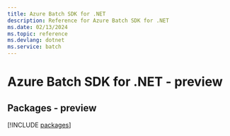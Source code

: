 ```yaml
---
title: Azure Batch SDK for .NET
description: Reference for Azure Batch SDK for .NET
ms.date: 02/13/2024
ms.topic: reference
ms.devlang: dotnet
ms.service: batch
---
```

# Azure Batch SDK for .NET - preview
## Packages - preview
[!INCLUDE [packages](batch-index.md)]